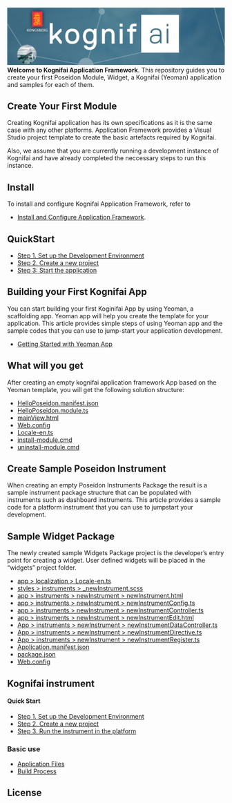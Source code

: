 ![Home Image](https://github.com/chrisjohn727/sample/blob/master/images/Kognifai.png)
__Welcome to Kognifai Application Framework__. This repository guides you to create your first Poseidon Module, Widget, a Kognifai (Yeoman) application and samples for each of them.

## Create Your First Module 
Creating Kognifai application has its own specifications as it is the  same case with any other platforms. Application Framework provides a Visual Studio project template to create the basic artefacts required by Kognifai. 

Also, we assume that you are currently running a development instance of Kognifai and have already completed the neccessary steps to run this instance.

## Install

To install and configure Kognifai Application Framework, refer to  
* [Install and Configure Application Framework](https://github.com/chrisjohn727/sample/wiki).

## QuickStart
* [Step 1. Set up the Development Environment](https://github.com/chrisjohn727/sample/wiki/Set-up-the-Development-Environment)
* [Step 2. Create a new project](https://github.com/chrisjohn727/sample/wiki/Step-2.-Create-a-new-project)
* [Step 3: Start the application](https://github.com/chrisjohn727/sample/wiki/Step-3:-Start-the-application)


## Building your First Kognifai App
You can start building your first Koginifai App by using Yeoman, a scaffolding app. Yeoman app will help you create the template for your application. This article provides simple steps of using Yeoman app and the sample codes that you can use to jump-start your application development.
* [Getting Started with Yeoman App](https://github.com/chrisjohn727/sample/wiki/Getting-Started-with-Yeoman-App)

## What will you get
After creating an empty kognifai application framework App based on the Yeoman template, you will get the following solution structure:
* [HelloPoseidon.manifest.json](https://github.com/chrisjohn727/sample/blob/master//Sample%20Poseidon%20Instrument/HelloPoseidon.manifest.json)
* [HelloPoseidon.module.ts](https://github.com/chrisjohn727/sample/blob/master//Sample%20Poseidon%20Instrument/HelloPoseidon.module.ts)
* [mainView.html](https://github.com/chrisjohn727/sample/blob/master/HelloPoseidon/mainView.html)
* [Web.config](https://github.com/chrisjohn727/sample/blob/master/HelloPoseidon/Web.config)
* [Locale-en.ts](https://github.com/chrisjohn727/sample/blob/master/HelloPoseidon/Locale-en.ts)
* [install-module.cmd](https://github.com/chrisjohn727/sample/blob/master/HelloPoseidon/install-module.cmd)
* [uninstall-module.cmd](https://github.com/chrisjohn727/sample/blob/master/HelloPoseidon/uninstall-module.cmd)
  
 ## Create Sample Poseidon Instrument 
When creating an empty Poseidon Instruments Package the result is a sample instrument package structure that can be populated with instruments such as dashboard instruments. This article provides a sample code for a platform instrument that you can use to jumpstart your development. 

## Sample Widget Package
The newly created sample Widgets Package project is the developer’s entry point for creating a widget. User defined widgets will be placed in the “widgets” project folder.
* [app > localization > Locale-en.ts](https://github.com/chrisjohn727/sample/blob/master//Sample%20Poseidon%20Instrument/app%20%3E%20localization%20%3E%20Locale-en.ts)
* [styles > instruments > _newInstrument.scss](https://github.com/chrisjohn727/sample/blob/master//Sample%20Poseidon%20Instrument/styles%20%3E%20instruments%20%3E%20_newInstrument.scss)
* [app > instruments > newInstrument > newInstrument.html](https://github.com/chrisjohn727/sample/blob/master//Sample%20Poseidon%20Instrument/app%20%3E%20instruments%20%3E%20newInstrument%20%3E%20newInstrument.html)
* [app > instruments > newInstrument > newInstrumentConfig.ts](https://github.com/chrisjohn727/sample/blob/master//Sample%20Poseidon%20Instrument/app%20%3E%20instruments%20%3E%20newInstrument%20%3E%20newInstrumentConfig.ts)
* [app >  instruments > newInstrument > newInstrumentController.ts](https://github.com/chrisjohn727/sample/blob/master//Sample%20Poseidon%20Instrument/app%20%3E%20%20instruments%20%3E%20newInstrument%20%3E%20newInstrumentController.ts
)
* [app > instruments > newInstrument > newInstrumentEdit.html](https://github.com/chrisjohn727/sample/blob/master//Sample%20Poseidon%20Instrument/app%20%3E%20instruments%20%3E%20newInstrument%20%3E%20newInstrumentEdit.html)
* [App > instruments > newInstrument > newInstrumentDataController.ts](https://github.com/chrisjohn727/sample/blob/master//Sample%20Poseidon%20Instrument/App%20%3E%20instruments%20%3E%20newInstrument%20%3E%20newInstrumentDataController.ts
)
* [App > instruments > newInstrument > newInstrumentDirective.ts](https://github.com/chrisjohn727/sample/blob/master//Sample%20Poseidon%20Instrument/App%20%3E%20instruments%20%3E%20newInstrument%20%3E%20newInstrumentDirective.ts
)
* [App > instruments > newInstrument > newInstrumentRegister.ts](https://github.com/chrisjohn727/sample/blob/master//Sample%20Poseidon%20Instrument/App%20%3E%20instruments%20%3E%20newInstrument%20%3E%20newInstrumentRegister.ts
)
* [Application.manifest.json](https://github.com/chrisjohn727/sample/blob/master//Sample%20Poseidon%20Instrument/Application.manifest.json)
* [package.json](https://github.com/chrisjohn727/sample/blob/master/Sample%20Poseidon%20Instrument/package.json)
* [Web.config](https://github.com/chrisjohn727/sample/blob/master/Sample%20Poseidon%20Instrument/Web.config_1)

## Kognifai instrument

#### Quick Start
* [Step 1. Set up the Development Environment](https://github.com/chrisjohn727/sample/wiki/Set-up-the-Development-Environment)
* [Step 2. Create a new project](https://github.com/chrisjohn727/sample/wiki/Kognifai-Instrument_Step-2.-Create-a-new-project)
* [Step 3. Run the instrument in the platform](https://github.com/chrisjohn727/sample/wiki/Step-3:-Run-the-instrument-in-the-platform)

### Basic use
* [Application Files](https://github.com/chrisjohn727/sample/wiki/Application-Files)
* [Build Process](https://github.com/chrisjohn727/sample/wiki/Build-Process)

## License
